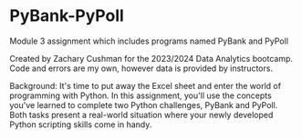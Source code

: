 # PyBank-PyPoll
Module 3 assignment which includes programs named PyBank and PyPoll

Created by Zachary Cushman for the 2023/2024 Data Analytics bootcamp. Code and errors are my own, however data is provided by instructors.

Background: It's time to put away the Excel sheet and enter the world of programming with Python. In this assignment, you'll use the concepts you've learned to complete two Python challenges, PyBank and PyPoll. Both tasks present a real-world situation where your newly developed Python scripting skills come in handy.
